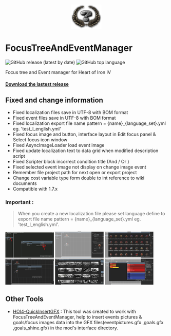 <p align="center"><img src="images/app.png"></>

# FocusTreeAndEventManager
![GitHub release (latest by date)](https://img.shields.io/github/v/release/pongmadee/FocusTreeAndEventManager) ![GitHub top language](https://img.shields.io/github/languages/top/pongmadee/FocusTreeAndEventManager)

Focus tree and Event manager for Heart of Iron IV

#### [Download the lastest release](https://github.com/pongmadee/FocusTreeAndEventManager/releases)

## Fixed and change information
- Fixed localization files save in UTF-8 with BOM format
- Fixed event files save in UTF-8 with BOM format
- Fixed localization export file name pattern = {name}_{language_set}.yml eg. 'test_l_english.yml'
- Fixed focus image and button, interface layout in Edit focus panel & Select focus icon window
- Fixed AsyncImageLoader load event image
- Fixed update localization text to data grid when modified description script
- Fixed Scripter block incorrect condition title (And / Or )
- Fixed selected event image not display on change image event
- Remember file project path for next open or export project
- Change cost variable type form double to int reference to wiki documents
- Compatible with 1.7.x


### Important :
> When you create a new localization file please set language define to export file name pattern = {name}_{language_set}.yml eg. 'test_l_english.yml'.

<img src="images/demo_eng_set_loc_language.jpg" width="30%"> <img src="images/demo_01.PNG" width="30%">  <img src="images/demo_02.PNG" width="30%"> <img src="images/demo_03.PNG" width="30%"> <img src="images/demo_04.PNG" width="30%"> <img src="images/demo_05.PNG" width="30%">

## Other Tools
- [HOI4-QuickInsertGFX](https://github.com/pongmadee/HOI4-QuickInsertGFX) : This tool was created to work with FocusTreeAndEventManager, help to insert events pictures & goals/focus images data into the GFX files(eventpictures.gfx ,goals.gfx ,goals_shine.gfx) in the mod's interface directory.
